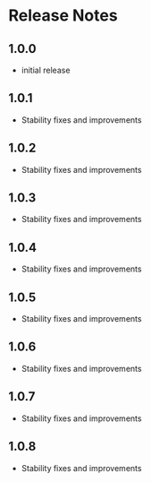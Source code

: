 # Release Notes

## 1.0.0
- initial release

## 1.0.1
- Stability fixes and improvements

## 1.0.2
- Stability fixes and improvements

## 1.0.3
- Stability fixes and improvements

## 1.0.4
- Stability fixes and improvements

## 1.0.5
- Stability fixes and improvements

## 1.0.6
- Stability fixes and improvements

## 1.0.7
- Stability fixes and improvements

## 1.0.8
- Stability fixes and improvements